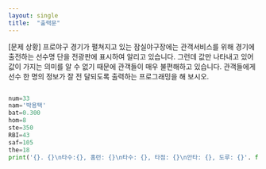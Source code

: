 ```yaml
---
layout: single
title:  "출력문"
---
```


[문제 상황]
프로야구 경기가 펼쳐지고 있는 잠실야구장에는 관객서비스를 위해 경기에 출전하는 선수명
단을 전광판에 표시하여 알리고 있습니다. 그런데 값만 나타내고 있어 값이 가지는 의미를 알
수 없기 때문에 관객들이 매우 불편해하고 있습니다. 관객들에게 선수 한 명의 정보가 잘 전
달되도록 출력하는 프로그래밍을 해 보시오.

~~~python

num=33
nam='박용택'
bat=0.300
hom=8
ste=350
RBI=43
saf=105
the=18
print('{}. {}\n타수:{}, 홈런: {}\n타수: {}, 타점: {}\n안타: {}, 도루: {}'. format(num, nam,bat,hom,ste,RBI,saf,the))

~~~
